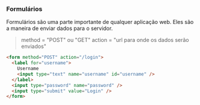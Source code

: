 ### Formulários

Formulários são uma parte importante de qualquer aplicação web. Eles são a maneira de enviar dados para o servidor.

> method = "POST" ou "GET"
> action = "url para onde os dados serão enviados"

```html
<form method="POST" action="/login">
  <label for="username">
    Username
    <input type="text" name="username" id="username" />
  </label>
  <input type="password" name="password" />
  <input type="submit" value="Login" />
</form>
```

